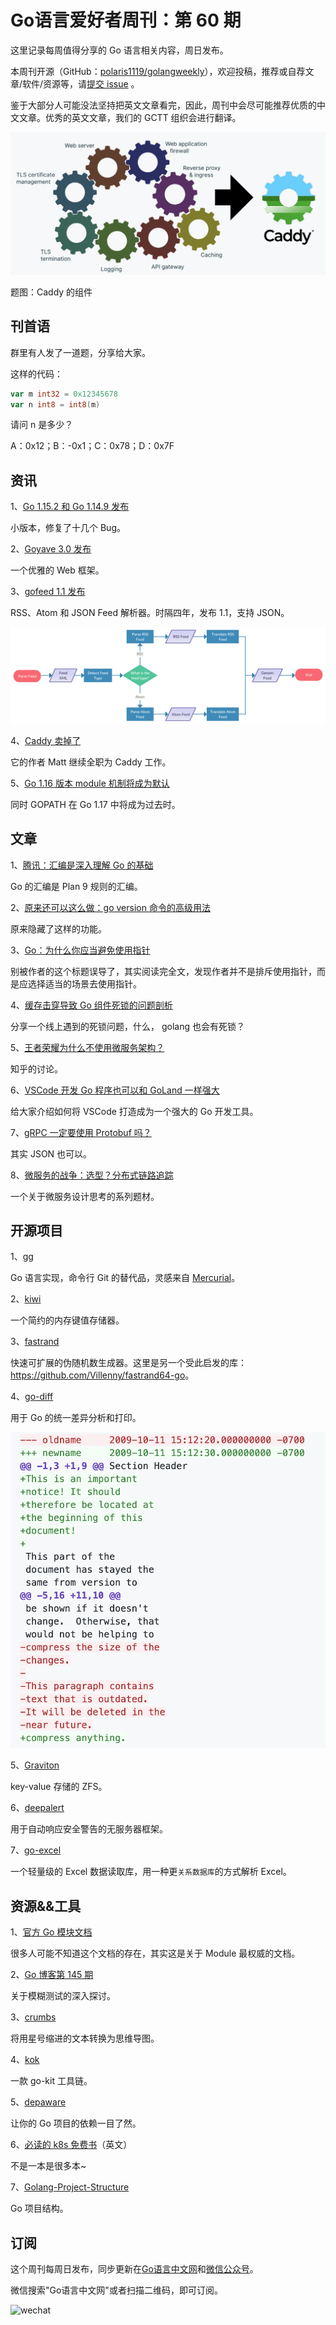 # Go语言爱好者周刊：第 60 期

这里记录每周值得分享的 Go 语言相关内容，周日发布。

本周刊开源（GitHub：[polaris1119/golangweekly](https://github.com/polaris1119/golangweekly)），欢迎投稿，推荐或自荐文章/软件/资源等，请[提交 issue](https://github.com/polaris1119/golangweekly/issues) 。

鉴于大部分人可能没法坚持把英文文章看完，因此，周刊中会尽可能推荐优质的中文文章。优秀的英文文章，我们的 GCTT 组织会进行翻译。

![](imgs/issue060/cover.png)

题图：Caddy 的组件

## 刊首语

群里有人发了一道题，分享给大家。

这样的代码：

```go
var m int32 = 0x12345678
var n int8 = int8(m)
```

请问 n 是多少？

A：0x12；B：-0x1；C：0x78；D：0x7F

## 资讯

1、[Go 1.15.2 和 Go 1.14.9 发布](https://mp.weixin.qq.com/s/GK9a1kOfBRwtbQtZ-NYuCw)

小版本，修复了十几个 Bug。

2、[Goyave 3.0 发布](https://github.com/System-Glitch/goyave)

一个优雅的 Web 框架。

3、[gofeed 1.1 发布](https://github.com/mmcdole/gofeed)

RSS、Atom 和 JSON Feed 解析器。时隔四年，发布 1.1，支持 JSON。

![](imgs/issue060/gofeed.png)

4、[Caddy 卖掉了](https://www.ardanlabs.com/news/2020/08/caddy-server-is-acquired/)

它的作者 Matt 继续全职为 Caddy 工作。

5、[Go 1.16 版本 module 机制将成为默认](https://github.com/golang/go/issues/41330)

同时 GOPATH 在 Go 1.17 中将成为过去时。

## 文章

1、[腾讯：汇编是深入理解 Go 的基础](https://mp.weixin.qq.com/s/2JQM1piaWPQW-uwD_P-3Cg)

Go 的汇编是 Plan 9 规则的汇编。

2、[原来还可以这么做：go version 命令的高级用法](https://mp.weixin.qq.com/s/svmWO1WjJjL5pCd6eyzPVg)

原来隐藏了这样的功能。

3、[Go：为什么你应当避免使用指针](https://mp.weixin.qq.com/s/FKxDjdShih5UinYFoQovxA)

别被作者的这个标题误导了，其实阅读完全文，发现作者并不是排斥使用指针，而是应选择适当的场景去使用指针。

4、[缓存击穿导致 Go 组件死锁的问题剖析](https://mp.weixin.qq.com/s/XWAhEVBpxbUE_fGFi1v-DA)

分享一个线上遇到的死锁问题，什么， golang 也会有死锁？

5、[王者荣耀为什么不使用微服务架构？](https://mp.weixin.qq.com/s/O_JSrriDwi9hxCbtOEJhzg)

知乎的讨论。

6、[VSCode 开发 Go 程序也可以和 GoLand 一样强大](https://mp.weixin.qq.com/s/J01LY7s6xMB8Lk10sxTFhg)

给大家介绍如何将 VSCode 打造成为一个强大的 Go 开发工具。

7、[gRPC 一定要使用 Protobuf 吗？](https://mp.weixin.qq.com/s/Ir-DThZKZIazCm8aBjMogw)

其实 JSON 也可以。

8、[微服务的战争：选型？分布式链路追踪](https://mp.weixin.qq.com/s/te_UUWFXoHG2yqUlidQCQQ)

一个关于微服务设计思考的系列题材。

## 开源项目

1、[gg](https://github.com/gg-scm/gg)

Go 语言实现，命令行 Git 的替代品，灵感来自 [Mercurial](https://www.mercurial-scm.org/)。

2、[kiwi](https://github.com/sdslabs/kiwi)

一个简约的内存键值存储器。

3、[fastrand](https://github.com/valyala/fastrand)

快速可扩展的伪随机数生成器。这里是另一个受此启发的库：<https://github.com/Villenny/fastrand64-go>。

4、[go-diff](https://github.com/sourcegraph/go-diff)

用于 Go 的统一差异分析和打印。

![](imgs/issue060/go-diff.png)

5、[Graviton](https://github.com/deroproject/graviton)

key-value 存储的 ZFS。

6、[deepalert](https://github.com/deepalert/deepalert)

用于自动响应安全警告的无服务器框架。

7、[go-excel](https://github.com/szyhf/go-excel)

一个轻量级的 Excel 数据读取库，用一种更`关系数据库`的方式解析 Excel。

## 资源&&工具

1、[官方 Go 模块文档](https://github.com/golang/go/wiki/Modules)

很多人可能不知道这个文档的存在，其实这是关于 Module 最权威的文档。

2、[Go 博客第 145 期](https://changelog.com/gotime/145)

关于模糊测试的深入探讨。

3、[crumbs](https://github.com/lucasepe/crumbs)

将用星号缩进的文本转换为思维导图。

4、[kok](https://github.com/RussellLuo/kok)

一款 go-kit 工具链。

5、[depaware](https://github.com/tailscale/depaware)

让你的 Go 项目的依赖一目了然。

6、[必读的 k8s 免费书](http://www.ofbizian.com/2020/09/must-read-free-kubernetes-books.html)（英文）

不是一本是很多本~

7、[Golang-Project-Structure](https://github.com/Mindinventory/Golang-Project-Structure)

Go 项目结构。

## 订阅

这个周刊每周日发布，同步更新在[Go语言中文网](https://studygolang.com/go/weekly)和[微信公众号](https://weixin.sogou.com/weixin?query=Go%E8%AF%AD%E8%A8%80%E4%B8%AD%E6%96%87%E7%BD%91)。

微信搜索"Go语言中文网"或者扫描二维码，即可订阅。

![wechat](imgs/wechat.png)

